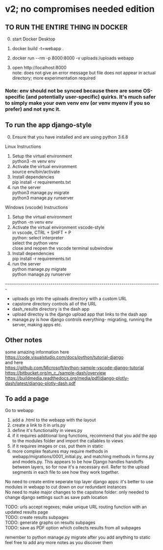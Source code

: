 # v2; no compromises needed edition

## TO RUN THE ENTIRE THING IN DOCKER
0. start Docker Desktop

1. docker build -t=webapp .
2. docker run --rm -p 8000:8000 -v uploads:/uploads webapp
3. open http://localhost:8000<br /> 
note: does not give an error message but file does not appear in actual directory; more experimentation required <br /> 

### Note: env should not be synced because there are some OS-specific (and potentially user-specific) quirks. It's much safer to simply make your own venv env (or venv myenv if you so prefer) and not sync it.<br /> 

## To run the app django-style
0. Ensure that you have installed and are using python 3.6.8

Linux Instructions
1. Setup the virtual environment <br /> 
python3 -m venv env
2. Activate the virtual environment <br /> 
source env/bin/activate
3. Install dependencies<br /> 
pip install -r requirements.txt<br /> 
4. run the server <br /> 
python3 manage.py migrate <br /> 
python3 manage.py runserver <br /> 

Windows (vscode) Instructions
1. Setup the virtual environment <br /> 
python -m venv env
2. Activate the virtual environment vscode-style<br /> 
in vscode, CTRL + SHIFT + P<br /> 
python: select interpreter<br /> 
select the python venv<br /> 
close and reopen the vscode terminal subwindow
3. Install dependencies<br /> 
pip install -r requirements.txt<br /> 
4. run the server <br /> 
python manage.py migrate <br /> 
python manage.py runserver <br /> 

------------------------------------------------------------------------------- <br />

* uploads go into the uploads directory with a custom URL <br />
* capstone directory controls all of the URL <br /> 
* dash_results directory is the dash app <br /> 
* upload directoy is the django upload app that links to the dash app <br />
* manage.py is how django controls everything- migrating, running the server, making apps etc. <br /> 

## Other notes<br /> 

some amazing information here<br /> 
https://code.visualstudio.com/docs/python/tutorial-django<br /> 
and here<br /> 
https://github.com/Microsoft/python-sample-vscode-django-tutorial<br /> 
https://bitbucket.org/m_c_/sample-dash/overview<br /> 
https://buildmedia.readthedocs.org/media/pdf/django-plotly-dash/latest/django-plotly-dash.pdf<br /> 

## To add a page<br /> 
Go to webapp
1. add a .html to the webapp with the layout
2. create a link to it in urls.py
3. define it's functionality in views.py
4. if it requires additional long functions, recommend that you add the app to the modules folder and import the callables to views
5. if it requires images or css, put them in static
6. more complex features may require methods in webapp/migrations/0001_initial.py, and matching methods in forms.py and models.py. This appears to be how Django handles handoffs between layers, so for now it's a necessary evil. Refer to the upload segments in each file to see how they work together.

No need to create entire seperate top layer django apps: it's better to use modules in webapp to cut down on our redundant instances<br /> 
No need to make major changes to the capstone folder: only needed to change django settings such as save path location<br /> 

TODO: urls accept regexes; make unique URL routing function with an updated results page<br /> 
TODO: create results subpages<br /> 
TODO: generate graphs on results subpages<br /> 
TODO: save as PDF option which collects results from all subpages<br /> 

remember to python manage.py migrate after you add anything to static<br /> 
feel free to add any more notes as you discover them<br /> 
